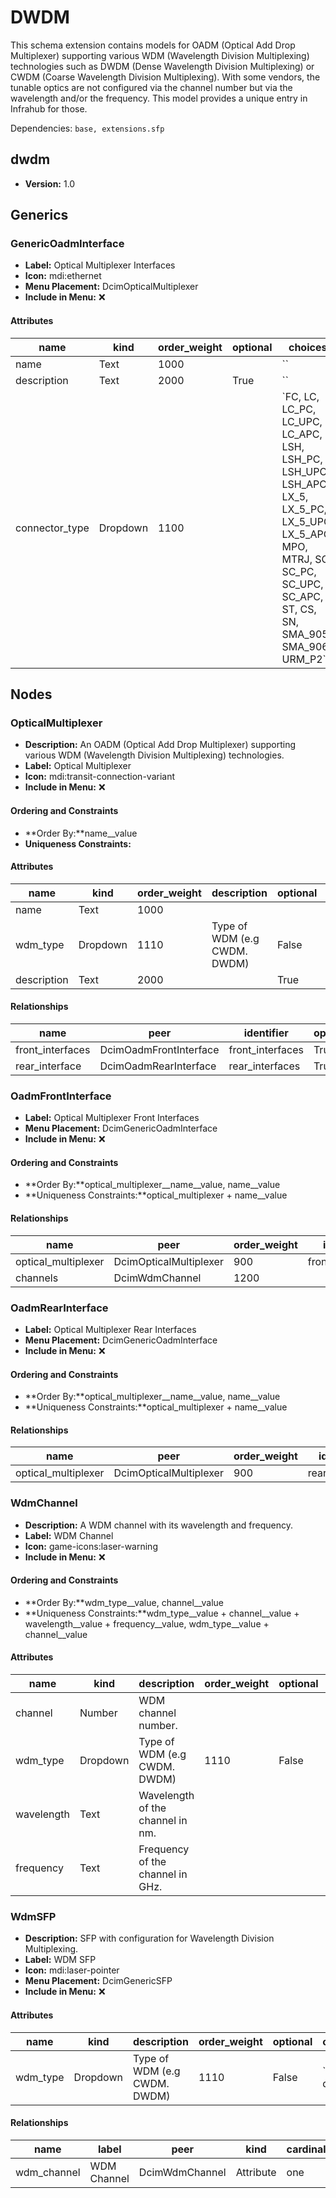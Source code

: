 # DWDM

This schema extension contains models for OADM (Optical Add Drop Multiplexer) supporting various WDM (Wavelength Division Multiplexing) technologies such as DWDM (Dense Wavelength Division Multiplexing) or CWDM (Coarse Wavelength Division Multiplexing). With some vendors, the tunable optics are not configured via the channel number but via the wavelength and/or the frequency. This model provides a unique entry in Infrahub for those.

Dependencies: `base, extensions.sfp`

## dwdm

- **Version:** 1.0

## Generics

### GenericOadmInterface

- **Label:** Optical Multiplexer Interfaces
- **Icon:** mdi:ethernet
- **Menu Placement:** DcimOpticalMultiplexer
- **Include in Menu:** ❌

#### Attributes

| name | kind | order_weight | optional | choices |
| ---- | ---- | ------------ | -------- | ------- |
| name | Text | 1000 |  | \`\` |
| description | Text | 2000 | True | \`\` |
| connector\_type | Dropdown | 1100 |  | \`FC, LC, LC\_PC, LC\_UPC, LC\_APC, LSH, LSH\_PC, LSH\_UPC, LSH\_APC, LX\_5, LX\_5\_PC, LX\_5\_UPC, LX\_5\_APC, MPO, MTRJ, SC, SC\_PC, SC\_UPC, SC\_APC, ST, CS, SN, SMA\_905, SMA\_906, URM\_P2\` |

## Nodes

### OpticalMultiplexer

- **Description:** An OADM (Optical Add Drop Multiplexer) supporting various WDM (Wavelength Division Multiplexing) technologies.
- **Label:** Optical Multiplexer
- **Icon:** mdi:transit-connection-variant
- **Include in Menu:** ❌

#### Ordering and Constraints

- **Order By:**name__value
- **Uniqueness Constraints:**

#### Attributes

| name | kind | order_weight | description | optional | choices | default_value |
| ---- | ---- | ------------ | ----------- | -------- | ------- | ------------- |
| name | Text | 1000 |  |  | \`\` |  |
| wdm\_type | Dropdown | 1110 | Type of WDM \(e\.g CWDM\. DWDM\) | False | \`cwdm, dwdm\` | dwdm |
| description | Text | 2000 |  | True | \`\` |  |

#### Relationships

| name | peer | identifier | optional | cardinality | kind |
| ---- | ---- | ---------- | -------- | ----------- | ---- |
| front\_interfaces | DcimOadmFrontInterface | front\_interfaces | True | many | Component |
| rear\_interface | DcimOadmRearInterface | rear\_interfaces | True | one | Component |

### OadmFrontInterface

- **Label:** Optical Multiplexer Front Interfaces
- **Menu Placement:** DcimGenericOadmInterface
- **Include in Menu:** ❌

#### Ordering and Constraints

- **Order By:**optical_multiplexer__name__value, name__value
- **Uniqueness Constraints:**optical_multiplexer + name__value

#### Relationships

| name | peer | order_weight | identifier | optional | cardinality | kind |
| ---- | ---- | ------------ | ---------- | -------- | ----------- | ---- |
| optical\_multiplexer | DcimOpticalMultiplexer | 900 | front\_interfaces | False | one | Parent |
| channels | DcimWdmChannel | 1200 |  | True | many | Attribute |

### OadmRearInterface

- **Label:** Optical Multiplexer Rear Interfaces
- **Menu Placement:** DcimGenericOadmInterface
- **Include in Menu:** ❌

#### Ordering and Constraints

- **Order By:**optical_multiplexer__name__value, name__value
- **Uniqueness Constraints:**optical_multiplexer + name__value

#### Relationships

| name | peer | order_weight | identifier | optional | cardinality | kind |
| ---- | ---- | ------------ | ---------- | -------- | ----------- | ---- |
| optical\_multiplexer | DcimOpticalMultiplexer | 900 | rear\_interface | False | one | Parent |

### WdmChannel

- **Description:** A WDM channel with its wavelength and frequency.
- **Label:** WDM Channel
- **Icon:** game-icons:laser-warning
- **Include in Menu:** ❌

#### Ordering and Constraints

- **Order By:**wdm_type__value, channel__value
- **Uniqueness Constraints:**wdm_type__value + channel__value + wavelength__value + frequency__value, wdm_type__value + channel__value

#### Attributes

| name | kind | description | order_weight | optional | choices | default_value | label |
| ---- | ---- | ----------- | ------------ | -------- | ------- | ------------- | ----- |
| channel | Number | WDM channel number\. |  |  | \`\` |  |  |
| wdm\_type | Dropdown | Type of WDM \(e\.g CWDM\. DWDM\) | 1110 | False | \`cwdm, dwdm\` | dwdm |  |
| wavelength | Text | Wavelength of the channel in nm\. |  |  | \`\` |  | Wavelength \(nm\) |
| frequency | Text | Frequency of the channel in GHz\. |  |  | \`\` |  | Frequency \(GHz\) |

### WdmSFP

- **Description:** SFP with configuration for Wavelength Division Multiplexing.
- **Label:** WDM SFP
- **Icon:** mdi:laser-pointer
- **Menu Placement:** DcimGenericSFP
- **Include in Menu:** ❌

#### Attributes

| name | kind | description | order_weight | optional | choices | default_value |
| ---- | ---- | ----------- | ------------ | -------- | ------- | ------------- |
| wdm\_type | Dropdown | Type of WDM \(e\.g CWDM\. DWDM\) | 1110 | False | \`cwdm, dwdm\` | dwdm |

#### Relationships

| name | label | peer | kind | cardinality | optional | order_weight |
| ---- | ----- | ---- | ---- | ----------- | -------- | ------------ |
| wdm\_channel | WDM Channel | DcimWdmChannel | Attribute | one | False | 1150 |
